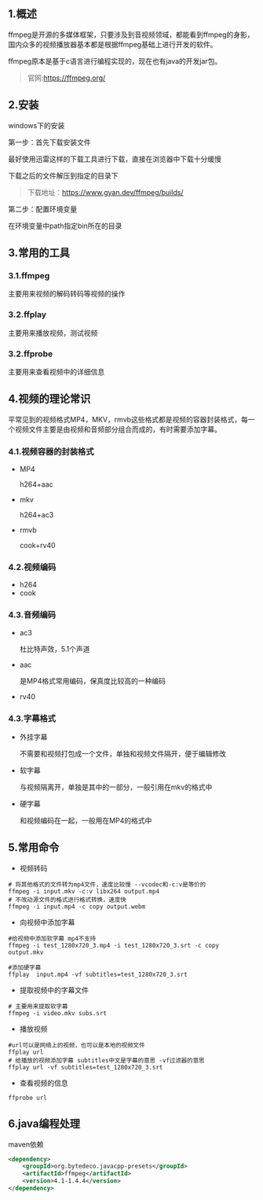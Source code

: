 ## 1.概述

ffmpeg是开源的多媒体框架，只要涉及到音视频领域，都能看到ffmpeg的身影，国内众多的视频播放器基本都是根据ffmpeg基础上进行开发的软件。

ffmpeg原本是基于c语言进行编程实现的，现在也有java的开发jar包。

> 官网:https://ffmpeg.org/

## 2.安装

windows下的安装

第一步：首先下载安装文件

最好使用迅雷这样的下载工具进行下载，直接在浏览器中下载十分缓慢

下载之后的文件解压到指定的目录下

> 下载地址：https://www.gyan.dev/ffmpeg/builds/

第二步：配置环境变量

在环境变量中path指定bin所在的目录

## 3.常用的工具

### 3.1.ffmpeg

主要用来视频的解码转码等视频的操作

### 3.2.ffplay

主要用来播放视频，测试视频

### 3.2.ffprobe

主要用来查看视频中的详细信息

## 4.视频的理论常识

平常见到的视频格式MP4，MKV，rmvb这些格式都是视频的容器封装格式，每一个视频文件主要是由视频和音频部分组合而成的，有时需要添加字幕。

### 4.1.视频容器的封装格式

- MP4

  h264+aac

- mkv

  h264+ac3

- rmvb

  cook+rv40

### 4.2.视频编码

- h264
- cook

### 4.3.音频编码

- ac3

  杜比特声效，5.1个声道

- aac

  是MP4格式常用编码，保真度比较高的一种编码

- rv40

  

### 4.3.字幕格式

- 外挂字幕

  不需要和视频打包成一个文件，单独和视频文件隔开，便于编辑修改

- 软字幕

  与视频隔离开，单独是其中的一部分，一般引用在mkv的格式中

- 硬字幕

  和视频编码在一起，一般用在MP4的格式中

## 5.常用命令

- 视频转码

```shell
# 将其他格式的文件转为mp4文件，速度比较慢 --vcodec和-c:v是等价的
ffmpeg -i input.mkv -c:v libx264 output.mp4
# 不改动源文件的格式进行格式转换，速度快
ffmpeg -i input.mp4 -c copy output.webm
```

- 向视频中添加字幕

```shell
#给视频中添加软字幕 mp4不支持
ffmpeg -i test_1280x720_3.mp4 -i test_1280x720_3.srt -c copy output.mkv

#添加硬字幕
ffplay  input.mp4 -vf subtitles=test_1280x720_3.srt 
```

- 提取视频中的字幕文件

```shell
# 主要用来提取软字幕
ffmpeg -i video.mkv subs.srt
```

- 播放视频

```shell
#url可以是网络上的视频，也可以是本地的视频文件
ffplay url
# 给播放的视频添加字幕 subtitles中文是字幕的意思 -vf过滤器的意思
ffplay url -vf subtitles=test_1280x720_3.srt
```

- 查看视频的信息

```shell
ffprobe url
```

## 6.java编程处理

maven依赖

```xml
<dependency>
    <groupId>org.bytedeco.javacpp-presets</groupId>
    <artifactId>ffmpeg</artifactId>
    <version>4.1-1.4.4</version>
</dependency>
```

